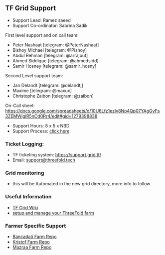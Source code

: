 ## TF Grid Support

- Support Lead: Ramez saeed
- Support Co-ordinator: Sabrina Sadik

First level support and on call team:
- Peter Nashaat [telegram: @PeterNashaat]
- Bishoy Michael [telegram: @Pishoy]
- Abdul Rehman [telegram: @arrajput]
- Ahmed Siddique [telegram: @ahmedsidd]
- Samir Hosney [telegram: @samir_hosny]
        
Second Level support team:
- Jan Delandt [telegram: @delandtj]
- Maxime [telegram: @maxux]
- Christophe Zaibon [telegram: @zaibon]

On-Call sheet: https://docs.google.com/spreadsheets/d/10U6Lfz1ezlv8Np4Qp07YAgGyFs3ZEMWjglR5nOd0Rr4/edit#gid=1279398838

- Support Hours: 8 x 5 x NBD
- Support Process: [click here](https://docs.google.com/drawings/d/18yDx2YceeUKAfdzD0Koo2FvdX1fRJc78xK338tpCNPc/edit)

### Ticket Logging:
- TF ticketing system: https://support.grid.tf/
- Email: support@threefold.tech

### Grid monitoring 
- this will be Automated in the new grid directory, more info to follow 

### Useful Information
- [TF Grid Wiki](https://threefoldfoundation.github.io/info_grid/#/)
- [setup and manage your ThreeFold farm](https://github.com/zero-os/home/tree/master/docs/farmers)

### Farmer Specific Support

- [Bancadati Farm Repo](https://docs.grid.tf/threefold/proj_bancadati)
- [Kristof Farm Repo](https://docs.grid.tf/kristof_farm/itenv_kristof_farm)
- [Mazraa Farm Repo](https://docs.grid.tf/threefold/itenv_mazraa)
